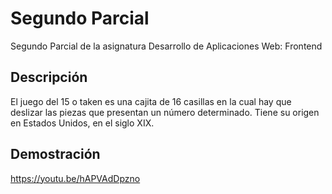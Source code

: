 # Segundo Parcial
Segundo Parcial de la asignatura Desarrollo de Aplicaciones Web: Frontend

## Descripción
El juego del 15 o taken es una cajita de 16 casillas en la cual hay que deslizar las piezas que presentan un número determinado. Tiene su origen en Estados Unidos, en el siglo XIX.

## Demostración
https://youtu.be/hAPVAdDpzno
